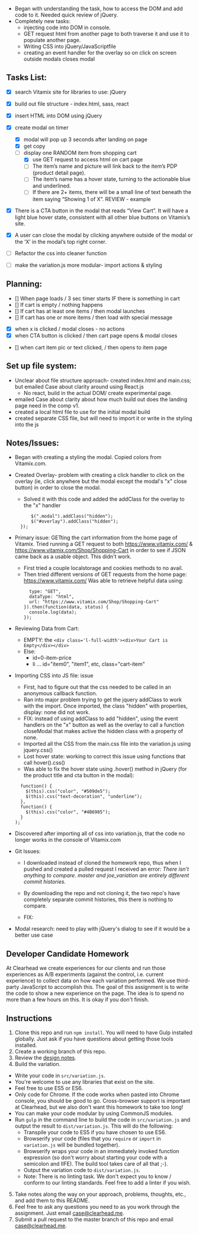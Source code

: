 * Began with understanding the task, how to access the DOM and add code to it. Needed quick review of jQuery.
* Completely new tasks:
  * injecting code into DOM in console.
  * GET request html from another page to both traverse it and use it to populate another page.
  * Writing CSS into jQuery/JavaScriptfile
  * creating an event handler for the overlay so on click on screen outside modals closes modal


## Tasks List:
- [x] search Vitamix site for libraries to use: jQuery
- [x] build out file structure - index.html, sass, react
- [x] insert HTML into DOM using jQuery
- [x] create modal on timer  
  - [x] modal will pop up 3 seconds after landing on page
  - [x] get copy
  - [ ] display one RANDOM item from shopping cart
    - [x] use GET request to access html on cart page
    - [ ] The item’s name and picture will link back to the item’s PDP (product detail page).
    - [ ] The item’s name has a hover state, turning to the actionable blue and underlined.
    - [ ] If there are 2+ items, there will be a small line of text beneath the item saying “Showing 1 of X”. REVIEW - example
- [x] There is a CTA button in the modal that reads “View Cart”. It will have a light blue hover state, consistent with all other blue buttons on Vitamix’s site.
- [x] A user can close the modal by clicking anywhere outside of the modal or the ‘X’ in the modal’s top right corner.
- [ ] Refactor the css into cleaner function
- [ ] make the variation.js more modular- import actions & styling


## Planning:
- [] When page loads / 3 sec timer starts IF there is something in cart
- [] If cart is empty / nothing happens
- [] If cart has at least one items / then modal launches
- [] If cart has one or more items / then load with special message
- [x] when x is clicked / modal closes - no actions
- [x] when CTA button is clicked / then cart page opens & modal closes
- [] when cart item pic or text clicked, / then opens to item page

## Set up file system:
  * Unclear about file structure approach- created index.html and main.css; but emailed Case about clarity around using React.js
    * No react, build in the actual DOM/ create experimental page.
  * emailed Case about clarity about how much build out does the landing page need in the comp v1.
  * created a local html file to use for the initial modal build
  * created separate CSS file, but will need to import it or write in the styling into the js

## Notes/Issues:
* Began with creating a styling the modal. Copied colors from Vitamix.com.
* Created Overlay- problem with creating a click handler to click on the overlay (ie, click anywhere but the modal except the modal's "x" close button) in order to close the modal.
  * Solved it with this code and added the addClass for the overlay to the "x" handler
  ```$("#overlay").on("click", function() {
        $(".modal").addClass("hidden");
        $("#overlay").addClass("hidden");
    });
    ```

* Primary issue: GETting the cart information from the home page of Vitamix. Tried running a GET request to both https://www.vitamix.com/ & https://www.vitamix.com/Shop/Shopping-Cart in order to see if JSON came back as a usable object. This didn't work.
  * First tried a couple localstorage and cookies methods to no avail.
  * Then tried different versions of GET requests from the home page: https://www.vitamix.com/
    Was able to retrieve helpful data using:
    ```$.ajax({
      type: "GET",
      dataType: "html",
      url: "https://www.vitamix.com/Shop/Shopping-Cart"
    }).then(function(data, status) {
      console.log(data);
    });
    ```
* Reviewing Data from Cart:
  * EMPTY: the `<div class='l-full-width'><div>Your Cart is Empty</div></div>`
  * Else:
    * id=0-item-price
    * li ... id="item0", "item1", etc, class="cart-item"

* Importing CSS into JS file: issue
  * First, had to figure out that the css needed to be called in an anonymous callback function.
  * Ran into major problem trying to get the jquery addClass to work with the import. Once imported, the class "hidden" with properties, display: none did not work.
  * FIX: instead of using addClass to add "hidden", using the event handlers on the "x" button as well as the overlay to call a function closeModal that makes active the hidden class with a property of none.
  * Imported all the CSS from the main.css file into the variation.js using jquery.css()
  * Lost hover state: working to correct this issue using functions that call hover().css()
  * Was able to fix the hover state using .hover() method in jQuery (for the product title and cta button in the modal):
  ```$(".product-title").hover(
    function() {
      $(this).css("color", "#509de5");
      $(this).css("text-decoration", "underline");
    },
    function() {
      $(this).css("color", "#4B6985");
    }
  );
  ```

* Discovered after importing all of css into variation.js, that the code no longer works in the console of Vitamix.com


* Git Issues:
    * I downloaded instead of cloned the homework repo, thus when I pushed and created a pulled request I received an error:
    _There isn’t anything to compare.
master and joe_variation are entirely different commit histories._

  * By downloading the repo and not cloning it, the two repo's have completely separate commit histories, this there is nothing to compare.
  * FIX:

* Modal research: need to play with jQuery's dialog to see if it would be a better use case

## Developer Candidate Homework

At Clearhead we create experiences for our clients and run those experiences as A/B experiments (against the control, i.e. current experience) to collect data on how each variation performed.
We use third-party JavaScript to accomplish this.
The goal of this assignment is to write the code to show a new experience on the page.
The idea is to spend no more than a few hours on this. It is okay if you don't finish.

## Instructions

1. Clone this repo and run `npm install`. You will need to have Gulp installed globally. Just ask if you have questions about getting those tools installed.
2. Create a working branch of this repo.
3. Review the [design notes](https://docs.google.com/document/d/1bzc8tQQk-nkNn9Jx6UZ3bkDXcb0bISN32j2Yf4s0MmI/edit?usp=sharing).
4. Build the variation.
  - Write your code in `src/variation.js`.
  - You're welcome to use any libraries that exist on the site.
  - Feel free to use ES5 or ES6.
  - Only code for Chrome. If the code works when pasted into Chrome console, you should be good to go. Cross-browser support is important at Clearhead, but we also don't want this homework to take too long!
  - You can make your code modular by using CommonJS modules.
  - Run `gulp` in the command line to build the code in `src/variation.js` and output the result to `dist/variation.js`. This will do the following:
    - Transpile your code to ES5 if you have chosen to use ES6.
    - Browserify your code (files that you `require` or `import` in `variation.js` will be bundled together).
    - Browserify wraps your code in an immediately invoked function expression (so don't worry about starting your code with a semicolon and IIFE). The build tool takes care of all that ;-).
    - Output the variation code to `dist/variation.js`.
    - Note: There is no linting task. We don't expect you to know / conform to our linting standards. Feel free to add a linter if you wish.
5. Take notes along the way on your approach, problems, thoughts, etc., and add them to this README.
6. Feel free to ask any questions you need to as you work through the assignment. Just email case@clearhead.me.
7. Submit a pull request to the master branch of this repo and email case@clearhead.me.
